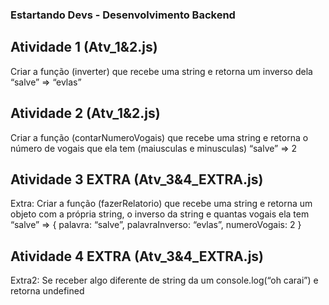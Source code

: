 ### Estartando Devs - Desenvolvimento Backend

## Atividade 1 (Atv_1&2.js)

Criar a função (inverter) que recebe uma string e retorna um inverso dela “salve” => “evlas”

## Atividade 2 (Atv_1&2.js)

Criar a função (contarNumeroVogais) que recebe uma string e retorna o número de vogais que ela tem (maiusculas e minusculas) “salve” => 2

## Atividade 3 EXTRA (Atv_3&4_EXTRA.js)

Extra: Criar a função (fazerRelatorio) que recebe uma string e retorna um objeto com a própria string, o inverso da string e quantas vogais ela tem “salve” => { palavra: “salve”, palavraInverso: “evlas”, numeroVogais: 2 }


## Atividade 4 EXTRA  (Atv_3&4_EXTRA.js)

Extra2: Se receber algo diferente de string da um console.log(“oh carai”) e retorna undefined
